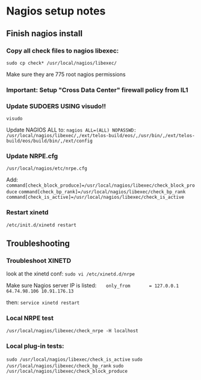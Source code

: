 # Nagios setup notes

## Finish nagios install

### Copy all check files to nagios libexec:
`sudo cp check* /usr/local/nagios/libexec/`

Make sure they are 775 root nagios permissions

### Important:  Setup "Cross Data Center" firewall policy from IL1

### Update SUDOERS USING visudo!!
`visudo`

Update NAGIOS ALL to:
`nagios ALL=(ALL) NOPASSWD: /usr/local/nagios/libexec/,/ext/telos-build/eos/,/usr/bin/,/ext/telos-build/eos/build/bin/,/ext/config`

### Update NRPE.cfg
`/usr/local/nagios/etc/nrpe.cfg`

Add:
`command[check_block_produce]=/usr/local/nagios/libexec/check_block_produce`
`command[check_bp_rank]=/usr/local/nagios/libexec/check_bp_rank`
`command[check_is_active]=/usr/local/nagios/libexec/check_is_active`

### Restart xinetd
`/etc/init.d/xinetd restart`

## Troubleshooting

### Troubleshoot XINETD
look at the xinetd conf:
`sudo vi /etc/xinetd.d/nrpe`

Make sure Nagios server IP is listed:
`	only_from       = 127.0.0.1 64.74.98.106 10.91.176.13`

then:
`service xinetd restart`

### Local NRPE test
`/usr/local/nagios/libexec/check_nrpe -H localhost`

### Local plug-in tests:
`sudo /usr/local/nagios/libexec/check_is_active`
`sudo /usr/local/nagios/libexec/check_bp_rank`
`sudo /usr/local/nagios/libexec/check_block_produce`

